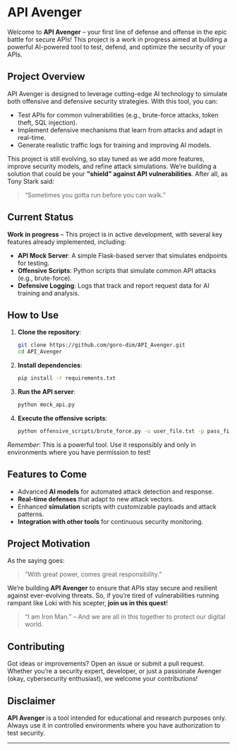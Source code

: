 

# API Avenger

Welcome to **API Avenger** – your first line of defense and offense in the epic battle for secure APIs! This project is a work in progress aimed at building a powerful AI-powered tool to test, defend, and optimize the security of your APIs.

## Project Overview

API Avenger is designed to leverage cutting-edge AI technology to simulate both offensive and defensive security strategies. With this tool, you can:

- Test APIs for common vulnerabilities (e.g., brute-force attacks, token theft, SQL injection).
- Implement defensive mechanisms that learn from attacks and adapt in real-time.
- Generate realistic traffic logs for training and improving AI models.

This project is still evolving, so stay tuned as we add more features, improve security models, and refine attack simulations. We’re building a solution that could be your **"shield" against API vulnerabilities**. After all, as Tony Stark said:

> “Sometimes you gotta run before you can walk.”

## Current Status

**Work in progress** – This project is in active development, with several key features already implemented, including:

- **API Mock Server**: A simple Flask-based server that simulates endpoints for testing.
- **Offensive Scripts**: Python scripts that simulate common API attacks (e.g., brute-force).
- **Defensive Logging**: Logs that track and report request data for AI training and analysis.

## How to Use

1. **Clone the repository**:
    ```bash
    git clone https://github.com/goro-dim/API_Avenger.git
    cd API_Avenger
    ```

2. **Install dependencies**:
    ```bash
    pip install -r requirements.txt
    ```

3. **Run the API server**:
    ```bash
    python mock_api.py
    ```

4. **Execute the offensive scripts**:
    ```bash
    python offensive_scripts/brute_force.py -u user_file.txt -p pass_file.txt
    ```

*Remember*: This is a powerful tool. Use it responsibly and only in environments where you have permission to test!

## Features to Come

- Advanced **AI models** for automated attack detection and response.
- **Real-time defenses** that adapt to new attack vectors.
- Enhanced **simulation** scripts with customizable payloads and attack patterns.
- **Integration with other tools** for continuous security monitoring.

## Project Motivation

As the saying goes:

> “With great power, comes great responsibility.”

We’re building **API Avenger** to ensure that APIs stay secure and resilient against ever-evolving threats. So, if you’re tired of vulnerabilities running rampant like Loki with his scepter, **join us in this quest**!

> “I am Iron Man.” – And we are all in this together to protect our digital world.

## Contributing

Got ideas or improvements? Open an issue or submit a pull request. Whether you’re a security expert, developer, or just a passionate Avenger (okay, cybersecurity enthusiast), we welcome your contributions!

## Disclaimer

**API Avenger** is a tool intended for educational and research purposes only. Always use it in controlled environments where you have authorization to test security.

---

